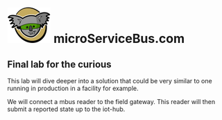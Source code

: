 # <img src="./img/msb-logo.png" alt="Node.js" /> microServiceBus.com 

## Final lab for the curious

This lab will dive deeper into a solution that could be very similar to one running in production in a facility for example.

We will connect a mbus reader to the field gateway. This reader will then submit a reported state up to the iot-hub.
 
